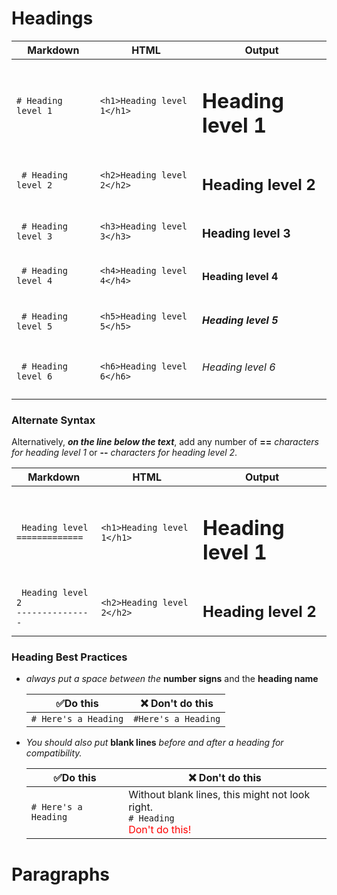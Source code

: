 # Headings

| Markdown             | HTML                       | Output                   |
| -------------------- | -------------------------- | ------------------------ |
| `# Heading level 1`  | `<h1>Heading level 1</h1>` | <h1>Heading level 1</h1> |
| ` # Heading level 2` | `<h2>Heading level 2</h2>` | <h2>Heading level 2</h2> |
| ` # Heading level 3` | `<h3>Heading level 3</h3>` | <h3>Heading level 3</h3> |
| ` # Heading level 4` | `<h4>Heading level 4</h4>` | <h4>Heading level 4</h4> |
| ` # Heading level 5` | `<h5>Heading level 5</h5>` | <h5>Heading level 5</h5> |
| ` # Heading level 6` | `<h6>Heading level 6</h6>` | <h6>Heading level 6</h6> |

### Alternate Syntax

Alternatively, **_on the line below the text_**, add any number of **==** _characters for heading level 1_ or **--** _characters for heading level 2_.

| Markdown                                 | HTML                       | Output                   |
| ---------------------------------------- | -------------------------- | ------------------------ |
| ` Heading level`<br> `=============`     | `<h1>Heading level 1</h1>` | <h1>Heading level 1</h1> |
| ` Heading level 2`<br> `---------------` | `<h2>Heading level 2</h2>` | <h2>Heading level 2</h2> |

### Heading Best Practices

- _always put a space between the_ **number signs** and the **heading name**

  | ✅Do this            | ❌ Don't do this    |
  | -------------------- | ------------------- |
  | `# Here's a Heading` | `#Here's a Heading` |

- _You should also put_ **blank lines** _before and after a heading for compatibility._

  | ✅Do this            | ❌ Don't do this                                                                                             |
  | -------------------- | ------------------------------------------------------------------------------------------------------------ |
  | `# Here's a Heading` | Without blank lines, this might not look right. <br>`# Heading` <br> <font color="red">Don't do this!</font> |

# Paragraphs
